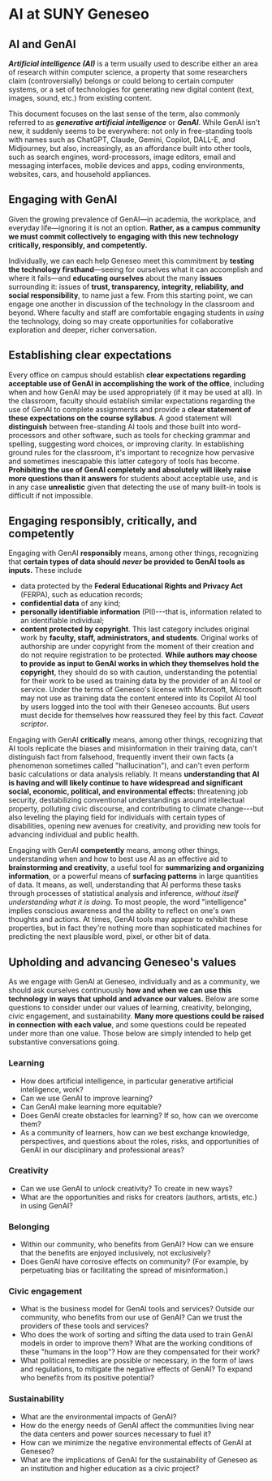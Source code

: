 # AI at SUNY Geneseo

## AI and GenAI

***Artificial intelligence (AI)*** is a term usually used to describe either an area of research within computer science, a property that some researchers claim (controversially) belongs or could belong to certain computer systems, or a set of technologies for generating new digital content (text, images, sound, etc.) from existing content.

This document focuses on the last sense of the term, also commonly referred to as ***generative artificial intelligence*** or ***GenAI***. While GenAI isn't new, it suddenly seems to be everywhere: not only in free-standing tools with names such as ChatGPT, Claude, Gemini, Copilot, DALL-E, and Midjourney, but also, increasingly, as an affordance built into other tools, such as search engines, word-processors, image editors, email and messaging interfaces, mobile devices and apps, coding environments, websites, cars, and household appliances.

## Engaging with GenAI

Given the growing prevalence of GenAI&mdash;in academia, the workplace, and everyday life&mdash;ignoring it is not an option. **Rather, as a campus community we must commit collectively to engaging with this new technology critically, responsibly, and competently.**

Individually, we can each help Geneseo meet this commitment by **testing the technology firsthand**&mdash;seeing for ourselves what it can accomplish and where it fails&mdash;and **educating ourselves** about the many **issues** surrounding it: issues of **trust, transparency, integrity, reliability, and social responsibility**, to name just a few. From this starting point, we can engage one another in discussion of the technology in the classroom and beyond. Where faculty and staff are comfortable engaging students in *using* the technology, doing so may create opportunities for collaborative exploration and deeper, richer conversation.

## Establishing clear expectations

Every office on campus should establish **clear expectations regarding acceptable use of GenAI in accomplishing the work of the office**, including when and how GenAI may be used appropriately (if it may be used at all). In the classroom, faculty should establish similar expectations regarding the use of GenAI to complete assignments and provide a **clear statement of these expectations on the course syllabus**. A good statement will **distinguish** between free-standing AI tools and those built into word-processors and other software, such as tools for checking grammar and spelling, suggesting word choices, or improving clarity. In establishing ground rules for the classroom, it's important to recognize how pervasive and sometimes inescapable this latter category of tools has become. **Prohibiting the use of GenAI completely and absolutely will likely raise more questions than it answers** for students about acceptable use, and is in any case **unrealistic** given that detecting the use of many built-in tools is difficult if not impossible.

## Engaging responsibly, critically, and competently

Engaging with GenAI **responsibly** means, among other things, recognizing that **certain types of data should *never* be provided to GenAI tools as inputs.** These include

-   data protected by the **Federal Educational Rights and Privacy Act** (FERPA), such as education records;
-   **confidential data** of any kind;
-   **personally identifiable information** (PII)---that is, information related to an identifiable individual;
-   **content protected by copyright**. This last category includes original work by **faculty, staff, administrators, and students**. Original works of authorship are under copyright from the moment of their creation and do not require registration to be protected. **While authors may choose to provide as input to GenAI works in which they themselves hold the copyright**, they should do so with caution, understanding the potential for their work to be used as training data by the provider of an AI tool or service. Under the terms of Geneseo's license with Microsoft, Microsoft may not use as training data the content entered into its Copilot AI tool by users logged into the tool with their Geneseo accounts. But users must decide for themselves how reassured they feel by this fact. *Caveat scriptor*.

Engaging with GenAI **critically** means, among other things, recognizing that AI tools replicate the biases and misinformation in their training data, can't distinguish fact from falsehood, frequently invent their own facts (a phenomenon sometimes called "hallucination"), and can't even perform basic calculations or data analysis reliably. It means **understanding that AI is having and will likely continue to have widespread and significant social, economic, political, and environmental effects:** threatening job security, destabilizing conventional understandings around intellectual property, polluting civic discourse, and contributing to climate change---but also leveling the playing field for individuals with certain types of disabilities, opening new avenues for creativity, and providing new tools for advancing individual and public health.

Engaging with GenAI **competently** means, among other things, understanding when and how to best use AI as an effective aid to **brainstorming and creativity**, a useful tool for **summarizing and organizing information**, or a powerful means of **surfacing patterns** in large quantities of data. It means, as well, understanding that AI performs these tasks through processes of statistical analysis and inference, *without itself understanding what it is doing*. To most people, the word "intelligence" implies conscious awareness and the ability to reflect on one's own thoughts and actions. At times, GenAI tools may appear to exhibit these properties, but in fact they're nothing more than sophisticated machines for predicting the next plausible word, pixel, or other bit of data.

## Upholding and advancing Geneseo's values

As we engage with GenAI at Geneseo, individually and as a community, we should ask ourselves continuously **how and when we can use this technology in ways that uphold and advance our values.** Below are some questions to consider under our values of learning, creativity, belonging, civic engagement, and sustainability. **Many more questions could be raised in connection with each value**, and some questions could be repeated under more than one value. Those below are simply intended to help get substantive conversations going.

### Learning

-   How does artificial intelligence, in particular generative artificial intelligence, work?
-   Can we use GenAI to improve learning?
-   Can GenAI make learning more equitable?
-   Does GenAI create obstacles for learning? If so, how can we overcome them?
-   As a community of learners, how can we best exchange knowledge, perspectives, and questions about the roles, risks, and opportunities of GenAI in our disciplinary and professional areas?

### Creativity

-   Can we use GenAI to unlock creativity? To create in new ways?
-   What are the opportunities and risks for creators (authors, artists, etc.) in using GenAI?

### Belonging

-   Within our community, who benefits from GenAI? How can we ensure that the benefits are enjoyed inclusively, not exclusively?
-   Does GenAI have corrosive effects on community? (For example, by perpetuating bias or facilitating the spread of misinformation.)

### Civic engagement

-   What is the business model for GenAI tools and services? Outside our community, who benefits from our use of GenAI? Can we trust the providers of these tools and services?
-   Who does the work of sorting and sifting the data used to train GenAI models in order to improve them? What are the working conditions of these "humans in the loop"? How are they compensated for their work?
-   What political remedies are possible or necessary, in the form of laws and regulations, to mitigate the negative effects of GenAI? To expand who benefits from its positive potential?

### Sustainability

-   What are the environmental impacts of GenAI?
-   How do the energy needs of GenAI affect the communities living near the data centers and power sources necessary to fuel it?
-   How can we minimize the negative environmental effects of GenAI at Geneseo?
-   What are the implications of GenAI for the sustainability of Geneseo as an institution and higher education as a civic project?